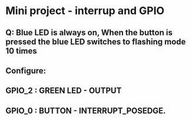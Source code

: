 # Mini project  - interrup and GPIO

## Q: Blue LED is always on, When the button is pressed the blue LED switches to flashing mode 10 times
## Configure: 
## GPIO_2 : GREEN LED - OUTPUT
## GPIO_0 : BUTTON - INTERRUPT_POSEDGE.
